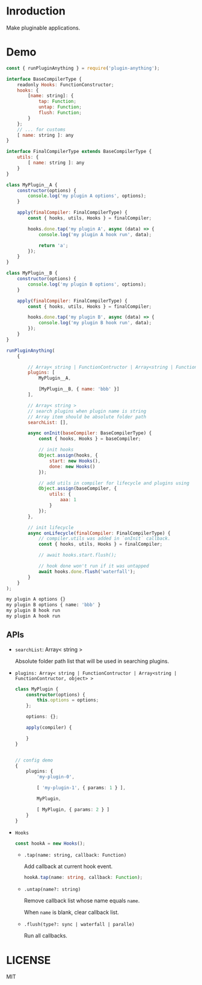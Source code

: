 # Inroduction

Make pluginable applications.

# Demo

```js
const { runPluginAnything } = require('plugin-anything');

interface BaseCompilerType {
    readonly Hooks: FunctionConstructor;
    hooks: {
        [name: string]: {
            tap: Function;
            untap: Function;
            flush: Function;
        }
    };
    // ... for customs
    [ name: string ]: any
}

interface FinalCompilerType extends BaseCompilerType {
    utils: {
        [ name: string ]: any
    }
}

class MyPlugin__A {
    constructor(options) {
        console.log('my plugin A options', options);
    }

    apply(finalCompiler: FinalCompilerType) {
        const { hooks, utils, Hooks } = finalCompiler;

        hooks.done.tap('my plugin A', async (data) => {
            console.log('my plugin A hook run', data);

            return 'a';
        });
    }
}

class MyPlugin__B {
    constructor(options) {
        console.log('my plugin B options', options);
    }

    apply(finalCompiler: FinalCompilerType) {
        const { hooks, utils, Hooks } = finalCompiler;

        hooks.done.tap('my plugin B', async (data) => {
            console.log('my plugin B hook run', data);
        });
    }
}

runPluginAnything(
    {

        // Array< string | FunctionContructor | Array<string | FunctionContructor, object> >
        plugins: [
            MyPlugin__A,

            [MyPlugin__B, { name: 'bbb' }]
        ],

        // Array< string >
        // search plugins when plugin name is string
        // Array item should be absolute folder path
        searchList: [],

        async onInit(baseCompiler: BaseCompilerType) {
            const { hooks, Hooks } = baseCompiler;

            // init hooks
            Object.assign(hooks, {
                start: new Hooks(),
                done: new Hooks()
            });

            // add utils in compiler for lifecycle and plugins using
            Object.assign(baseCompiler, {
                utils: {
                    aaa: 1
                }
            });
        },

        // init lifecycle
        async onLifecycle(finalCompiler: FinalCompilerType) {
            // compiler.utils was added in `onInit` callback.
            const { hooks, utils, Hooks } = finalCompiler;

            // await hooks.start.flush();

            // hook done won't run if it was untapped
            await hooks.done.flush('waterfall');
        }
    }
);
```

```bash
my plugin A options {}
my plugin B options { name: 'bbb' }
my plugin B hook run
my plugin A hook run
```

## APIs

+   `searchList`: Array< string >

    Absolute folder path list that will be used in searching plugins.

+   `plugins: Array< string | FunctionContructor | Array<string | FunctionContructor, object> >`

    ```ts
    class MyPlugin {
        constructor(options) {
            this.options = options;
        };

        options: {};

        apply(compiler) {

        }
    }


    // config demo
    {
        plugins: {
            'my-plugin-0',

            [ 'my-plugin-1', { params: 1 } ],

            MyPlugin,

            [ MyPlugin, { params: 2 } ]
        }
    }
    ```

+   `Hooks`

    ```ts
    const hookA = new Hooks();
    ```

    +   `.tap(name: string, callback: Function)`

        Add callback at current hook event.

        ```ts
        hookA.tap(name: string, callback: Function);
        ```

    +   `.untap(name?: string)`

        Remove callback list whose name equals `name`.

        When `name` is blank, clear callback list.

    +   `.flush(type?: sync | waterfall | paralle)`

        Run all callbacks.

# LICENSE

MIT
